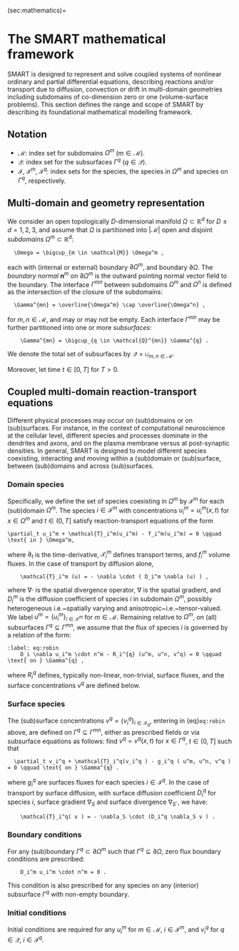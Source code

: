 (sec:mathematics)=

# The SMART mathematical framework

SMART is designed to represent and solve coupled systems of nonlinear ordinary and partial differential equations, describing reactions and/or transport due to diffusion, convection or drift in multi-domain geometries including subdomains of co-dimension zero or one (volume-surface problems). This section defines the range and scope of SMART by describing its foundational mathematical modelling framework.

## Notation

- $\mathcal{M}$: index set for subdomains $\Omega^m$ ($m \in \mathcal{M}$).
- $\mathcal{Q}$: index set for the subsurfaces $\Gamma^q$ ($q \in \mathcal{Q}$).
- $\mathcal{I}$, $\mathcal{I}^m$, $\mathcal{I}^q$: index sets for the species, the species in $\Omega^m$ and species on $\Gamma^q$, respectively.

## Multi-domain and geometry representation

We consider an open topologically $D$-dimensional manifold $\Omega \subset \mathbb{R}^d$ for $D \leqslant d = 1, 2, 3$, and assume that $\Omega$ is partitioned into $|\mathcal{M}|$ open and disjoint _subdomains_ $\Omega^m \subset \mathbb{R}^d$:

```{math}
  \Omega = \bigcup_{m \in \mathcal{M}} \Omega^m ,
```

each with (internal or external) boundary $\partial \Omega^m$, and boundary $\partial \Omega$. The _boundary normal_ $\mathbf{n}^m$ on $\partial \Omega^m$ is the outward pointing normal vector field to the boundary. The interface $\Gamma^{mn}$ between subdomains $\Omega^m$ and $\Omega^n$ is defined as the intersection of the closure of the subdomains:

```{math}
  \Gamma^{mn} = \overline{\Omega^m} \cap \overline{\Omega^n} ,
```

for $m, n \in \mathcal{M}$, and may or may not be empty. Each interface $\Gamma^{mn}$ may be further partitioned into one or more _subsurfaces_:

```{math}
    \Gamma^{mn} = \bigcup_{q \in \mathcal{Q}^{mn}} \Gamma^{q} .
```

We denote the total set of subsurfaces by $\mathcal{Q} = \cup_{m, n \in \mathcal{M}}$.

Moreover, let time $t \in [0, T]$ for $T > 0$.

## Coupled multi-domain reaction-transport equations

Different physical processes may occur on (sub)domains or on (sub)surfaces. For instance, in the context of computational neuroscience at the cellular level, different species and processes dominate in the dendrites and axons, and on the plasma membrane versus at post-synaptic densities. In general, SMART is designed to model different species coexisting, interacting and moving within a (sub)domain or (sub)surface, between (sub)domains and across (sub)surfaces.

### Domain species

Specifically, we define the set of species coexisting in $\Omega^m$ by $\mathcal{I}^m$ for each (sub)domain $\Omega^m$. The species $i \in \mathcal{I}^m$ with concentrations $u_i^m = u_i^m(x, t)$ for $x \in \Omega^m$ and $t \in (0, T]$ satisfy reaction-transport equations of the form

```{math}
\partial_t u_i^m + \mathcal{T}_i^m(u_i^m) - f_i^m(u_i^m) = 0 \qquad \text{ in } \Omega^m,
```

where $\partial_t$ is the time-derivative, $\mathcal{T}_i^m$ defines transport terms, and $f_i^m$ volume fluxes. In the case of transport by diffusion alone,

```{math}
    \mathcal{T}_i^m (u) = - \nabla \cdot ( D_i^m \nabla (u) ) ,
```

where $\nabla \cdot$ is the spatial divergence operator, $\nabla$ is the spatial gradient, and $D_i^m$ is the diffusion coefficient of species $i$ in subdomain $\Omega^m$, possibly heterogeneous i.e.~spatially varying and anisotropic~i.e.~tensor-valued. We label $u^m = \{u_i^m\}_{i \in \mathcal{I}^m}$ for $m \in \mathcal{M}$. Remaining relative to $\Omega^m$, on (all) subsurfaces $\Gamma^{q} \subseteq \Gamma^{mn}$, we assume that the flux of species $i$ is governed by a relation of the form:

```{math}
:label: eq:robin
    D_i \nabla u_i^m \cdot n^m - R_i^{q} (u^m, u^n, v^q) = 0 \qquad \text{ on } \Gamma^{q} ,
```

where $R_i^q$ defines, typically non-linear, non-trivial, surface fluxes, and the surface concentrations $v^q$ are defined below.

### Surface species

The (sub)surface concentrations $v^q = \{ v_i^q \}_{i \in \mathcal{I}_q}$, entering in {eq}`eq:robin` above, are defined on $\Gamma^q \subseteq \Gamma^{mn}$, either as prescribed fields or via subsurface equations as follows: find $v^q = v^q(x, t)$ for $x \in \Gamma^q$, $t \in (0, T]$ such that

```{math}
  \partial_t v_i^q + \mathcal{T}_i^q(v_i^q ) - g_i^q ( u^m, u^n, v^q ) = 0 \qquad \text{ on } \Gamma^{q} .
```

where $g_i^q$ are surfaces fluxes for each species $i \in \mathcal{I}^q$. In the case of transport by surface diffusion, with surface diffusion coefficient $D_i^q$ for species $i$, surface gradient $\nabla_S$ and surface divergence $\nabla_S \cdot$, we have:

```{math}
    \mathcal{T}_i^q( v ) = - \nabla_S \cdot (D_i^q \nabla_S v ) .
```

### Boundary conditions

For any (sub)boundary $\Gamma^q \subset \partial \Omega^{m}$ such that $\Gamma^q \subseteq \partial \Omega$, zero flux boundary conditions are prescribed:

```{math}
    D_i^m u_i^m \cdot n^m = 0 .
```

This condition is also prescribed for any species on any (interior) subsurface $\Gamma^q$ with non-empty boundary.

### Initial conditions

Initial conditions are required for any $u_i^m$ for $m \in \mathcal{M}$, $i \in \mathcal{I}^m$, and $v_i^q$ for $q \in \mathcal{Q}$, $i \in \mathcal{I}^q$.

